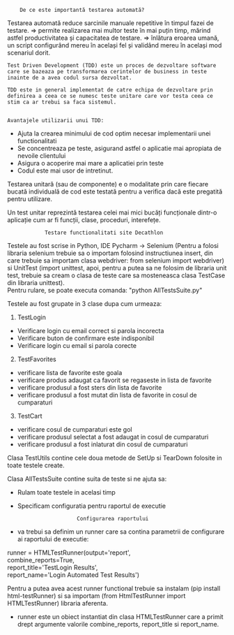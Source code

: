         De ce este importantă testarea automată?

Testarea automată reduce sarcinile manuale repetitive în timpul fazei de testare. 
=> permite realizarea mai multor teste în mai puțin timp, mărind astfel productivitatea și capacitatea de testare.
=> înlătura eroarea umană, un script configurând mereu în același fel și validând mereu în același mod scenariul dorit.


	Test Driven Development (TDD) este un proces de dezvoltare software care se bazeaza pe transformarea cerintelor de business in teste inainte de a avea codul sursa dezvoltat. 

	TDD este in general implementat de catre echipa de dezvoltare prin definirea a ceea ce se numesc teste unitare care vor testa ceea ce stim ca ar trebui sa faca sistemul.


	Avantajele utilizarii unui TDD: 

- Ajuta la crearea minimului de cod optim necesar implementarii unei functionalitati
- Se concentreaza pe teste, asigurand astfel o aplicatie mai apropiata de nevoile clientului
- Asigura o acoperire mai mare a aplicatiei prin teste
- Codul este mai usor de intretinut.

Testarea unitară (sau de componente) e o modalitate prin care fiecare bucată individuală de cod este testată pentru a verifica dacă este pregatită pentru utilizare. 

Un test unitar reprezintă testarea celei mai mici bucăți funcționale dintr-o aplicație cum ar fi funcții, clase, proceduri, interefețe.



				Testare functionalitati site Decathlon

Testele au fost scrise in Python, IDE Pycharm -> Selenium (Pentru a folosi libraria selenium trebuie sa o importam folosind instructiunea insert, din care trebuie sa importam clasa webdriver: from selenium import webdriver) si UnitTest (import unittest, apoi, pentru a putea sa ne folosim de libraria unit test, trebuie sa cream o clasa de teste care sa mosteneasca clasa TestCase din libraria unittest).  
Pentru rulare, se poate executa comanda: "python AllTestsSuite.py"

Testele au fost grupate in 3 clase dupa cum urmeaza:

 1. TestLogin

- Verificare login cu email correct si parola incorecta
- Verificare buton de confirmare este indisponibil
- Verificare login cu email si parola corecte

2. TestFavorites 

- verificare lista de favorite este goala
- verificare produs adaugat ca favorit  se regaseste in lista de favorite
- verificare produsul a fost sters din lista de favorite
- verificare produsul a fost mutat din lista de favorite in cosul de cumparaturi

3. TestCart

- verificare cosul de cumparaturi este gol
- verificare produsul selectat a fost adaugat in cosul de cumparaturi
- verificare produsul a fost inlaturat din cosul de cumparaturi

Clasa TestUtils contine cele doua metode de SetUp si TearDown folosite in toate testele create.

Clasa AllTestsSuite contine suita de teste si ne ajuta sa:
- Rulam toate testele in acelasi timp
- Specificam configuratia pentru raportul de executie


            			 Configurarea raportului

- va trebui sa definim un runner care sa contina parametrii de configurare ai raportului de executie:

runner = HTMLTestRunner(output='report',      	                      
			combine_reports=True,                                     
			report_title='TestLogin Results',                                        
			report_name='Login Automated Test Results')

Pentru a putea avea acest runner functional trebuie sa instalam (pip install html-testRunner) si sa importam (from HtmlTestRunner import HTMLTestRunner) libraria aferenta. 

- runner este un obiect instantiat din clasa HTMLTestRunner care a primit drept argumente valorile combine_reports, report_title si report_name.





